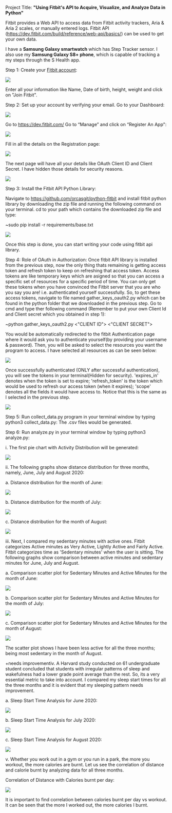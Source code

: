 Project Title: **"Using Fitbit's API to Acquire, Visualize, and Analyze Data in Python"**

Fitbit provides a Web API to access data from Fitbit activity trackers, Aria & Aria 2 scales, or manually entered logs.
Fitbit API (https://dev.fitbit.com/build/reference/web-api/basics/) can be used to get your own data.

I have a **Samsung Galaxy smartwatch** which has Step Tracker sensor. I also use my **Samsung Galaxy S8+ phone**, which is capable of tracking a my steps through the S Health app.

Step 1: Create your [Fitbit account](https://accounts.fitbit.com/signup?targetUrl=https%3A%2F%2Fwww.fitbit.com%2Flogin%2Ftransferpage%3Fredirect%3Dhttps%253A%252F%252Fwww.fitbit.com&lcl=en_US):

![](createFitbitAccount.PNG)

Enter all your information like Name, Date of birth, height, weight and click on "Join Fitbit".

Step 2: Set up your account by verifying your email. Go to your Dashboard:

![](fitbitDashboard.PNG)

Go to https://dev.fitbit.com/
Go to “Manage” and click on “Register An App":

![](registerApp.PNG)

Fill in all the details on the Registration page:

![](registrationInfo.PNG)

The next page will have all your details like OAuth Client ID and Client Secret.
I have hidden those details for security reasons.

![](authDetails.PNG)

Step 3: Install the Fitbit API Python Library:

Navigate to https://github.com/orcasgit/python-fitbit and install fitbit python library by downloading the zip file and running the following command on your terminal.
cd to your path which contains the downloaded zip file and type:

~sudo pip install -r requirements/base.txt

![](installLibrary.PNG)

Once this step is done, you can start writing your code using fitbit api library.

Step 4: Role of OAuth in Authorization:
Once fitbit API library is installed from the previous step, now the only thing thats remaining is getting access token and refresh token to keep on refreshing that access token. 
Access tokens are like temporary keys which are asigned so that you can access a specific set of resources for a specific period of time. You can only get these tokens when you have convinced the Fitbit server that you are who you say you are! i.e. authenticated yourself successfully. 
So, to get these access tokens, navigate to file named gather_keys_oauth2.py which can be found in the python folder that we downloaded in the previous step. Go to cmd and type ther following command (Remember to put your own Client Id and Client secret which you obtained in step 1):

~python gather_keys_oauth2.py <"CLIENT ID"> <"CLIENT SECRET"> 

You would be automatically redirected to the fitbit Authentication page where it would ask you to authenticate yourself(by providing your username & password). Then, you will be asked to select the resources you want the program to access. I have selected all resources as can be seen below:

![](oauth.PNG)

Once successfully authenticated (ONLY after successful authentication), you will see the tokens in your terminal(Hidden for security). 
'expires_in' denotes when the token is set to expire;
'refresh_token' is the token which would be used to refresh our access token (when it expires);
'scope' denotes all the fields it would have access to. Notice that this is the same as I selected in the previous step.

![](oAuthTokens.PNG)




Step 5: Run collect_data.py program in your terminal window by typing python3 collect_data.py:
The .csv files would be generated.

Step 6: Run analyze.py in your terminal window by typing python3 analyze.py:

i. The first pie chart with Activity Distribution will be generated:

![](1.Activity_Distribution.PNG)

ii. The following graphs show distance distribution for three months, namely, June, July and August 2020:

  a. Distance distribution for the month of June:
  
  ![](2a.Distance_June_All_Days.PNG)
  
  b. Distance distribution for the month of July:
  
  ![](2b.Distance_July_All_Days.PNG)
  
  c. Distance distribution for the month of August:
  
  ![](2c.Distance_Aug_All_Days.PNG)

iii. Next, I compared my sedentary minutes with active ones. Fitbit categorizes Active minutes as Very Active, Lightly Active and Fairly Active. Fitbit categorizes time as 'Sedentary minutes' when the user is sitting.
The following graphs show comparison between active minutes and sedentary minutes for June, July and August.

  a. Comparison scatter plot for Sedentary Minutes and Active Minutes for the month of June:
  
  ![](3a.SedvsAct_June.PNG)
  
  b. Comparison scatter plot for Sedentary Minutes and Active Minutes for the month of July:
  
  ![](3b.SedvsAct_July.PNG)
  
  c. Comparison scatter plot for Sedentary Minutes and Active Minutes for the month of August:
  
  ![](3c.SedvsAct_Aug.PNG)
  
  The scatter plot shows I have been less active for all the three months; being most sedentary in the month of August.
  
+needs improvementiv. A Harvard study conducted on 61 undergraduate student concluded that students with irregular patterns of sleep and wakefulness had a lower grade point average than the rest. So, its a very essential metric to take into account.
 I compared my sleep start times for all the three months and it is evident that my sleeping pattern needs improvement.
 
  a. Sleep Start Time Analysis for June 2020:
  
  ![](4a.SleepStart_June.PNG)
  
  b. Sleep Start Time Analysis for July 2020:
  
  ![](4b.SleepStart_July.PNG)
  
  c. Sleep Start Time Analysis for August 2020:
  
  ![](4c.SleepStart_August.PNG)
  
 v. Whether you work out in a gym or you run in a park, the more you workout, the more calories are burnt. Let us see the correlation of distance and calorie burnt by analyzing data for all three months. 
 
  Correlation of Distance with Calories burnt per day:
  
  ![](5.Correlation_Cal_Dist.PNG)
  
  It is important to find correlation between calories burnt per day vs workout. It can be seen that the more I worked out, the more calories I burnt.
  
  
